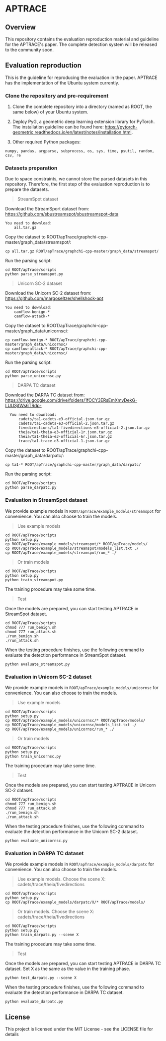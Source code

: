 # APTRACE

## Overview

This repository contains the evaluation reproduction material and guideline for the APTRACE's paper. The complete detection system will be released to the community soon. 

## Evaluation reproduction

This is the guideline for reproducing the evaluation in the paper. APTRACE has the implementation of the Ubuntu system currently.

### Clone the repository and pre-requirement

  1. Clone the complete repository into a directory (named as ROOT, the same below) of your Ubuntu system.

  2. Deploy PyG, a geometric deep learning extension library for PyTorch. The installation guideline can be found here: https://pytorch-geometric.readthedocs.io/en/latest/notes/installation.html.

  3. Other required Python packages: 
  
    numpy, pandas, argparse, subprocess, os, sys, time, psutil, random, csv, re


### Datasets preparation

Due to space constraints, we cannot store the parsed datasets in this repository. Therefore, the first step of the evaluation reproduction is to prepare the datasets. 

> StreamSpot dataset

   Download the StreamSport dataset from: https://github.com/sbustreamspot/sbustreamspot-data

    You need to download: 
        all.tar.gz

   Copy the dataset to ROOT/apTrace/graphchi-cpp-master/graph_data/streamspot/: 
  
    cp all.tar.gz ROOT/apTrace/graphchi-cpp-master/graph_data/streamspot/

   Run the parsing script:
 
    cd ROOT/apTrace/scripts
    python parse_streamspot.py


> Unicorn SC-2 dataset

   Download the Unicorn SC-2 dataset from: https://github.com/margoseltzer/shellshock-apt

    You need to download: 
        camflow-benign-*
        camflow-attack-*

   Copy the dataset to ROOT/apTrace/graphchi-cpp-master/graph_data/unicornsc/: 
  
    cp camflow-benign-* ROOT/apTrace/graphchi-cpp-master/graph_data/unicornsc/
    cp camflow-attack-* ROOT/apTrace/graphchi-cpp-master/graph_data/unicornsc/

   Run the parsing script:
 
    cd ROOT/apTrace/scripts
    python parse_unicornsc.py
    
> DARPA TC dataset
    
   Download the DARPA TC dataset from: https://drive.google.com/drive/folders/1fOCY3ERsEmXmvDekG-LUUSjfWs6TRdp-
 
      You need to download:
          cadets/ta1-cadets-e3-official.json.tar.gz
          cadets/ta1-cadets-e3-official-2.json.tar.gz
          fivedirections/ta1-fivedirections-e3-official-2.json.tar.gz
          theia/ta1-theia-e3-official-1r.json.tar.gz
          theia/ta1-theia-e3-official-6r.json.tar.gz
          trace/ta1-trace-e3-official-1.json.tar.gz
      
   Copy the dataset to ROOT/apTrace/graphchi-cpp-master/graph_data/darpatc/: 
  
    cp ta1-* ROOT/apTrace/graphchi-cpp-master/graph_data/darpatc/

   Run the parsing script:
 
    cd ROOT/apTrace/scripts
    python parse_darpatc.py


### Evaluation in StreamSpot dataset

We provide example models in `ROOT/apTrace/example_models/streamspot` for convenience. You can also choose to train the models. 

> Use example models

    cd ROOT/apTrace/scripts
    python setup.py
    cp ROOT/apTrace/example_models/streamspot/* ROOT/apTrace/models/
    cp ROOT/apTrace/example_models/streamspot/models_list.txt ./
    cp ROOT/apTrace/example_models/streamspot/run_* ./
  
> Or train models

    cd ROOT/apTrace/scripts
    python setup.py
    python train_streamspot.py
    
The training procedure may take some time.

> Test

Once the models are prepared, you can start testing APTRACE in StreamSpot dataset.


    cd ROOT/apTrace/scripts
    chmod 777 run_benign.sh
    chmod 777 run_attack.sh
    ./run_benign.sh
    ./run_attack.sh

When the testing procedure finishes, use the following command to evaluate the detection performance in StreamSpot dataset.

    python evaluate_streamspot.py

### Evaluation in Unicorn SC-2 dataset

We provide example models in `ROOT/apTrace/example_models/unicornsc` for convenience. You can also choose to train the models. 

> Use example models

    cd ROOT/apTrace/scripts
    python setup.py
    cp ROOT/apTrace/example_models/unicornsc/* ROOT/apTrace/models/
    cp ROOT/apTrace/example_models/unicornsc/models_list.txt ./
    cp ROOT/apTrace/example_models/unicornsc/run_* ./

> Or train models

    cd ROOT/apTrace/scripts
    python setup.py
    python train_unicornsc.py
    
The training procedure may take some time.

> Test

Once the models are prepared, you can start testing APTRACE in Unicorn SC-2 dataset.

    cd ROOT/apTrace/scripts
    chmod 777 run_benign.sh
    chmod 777 run_attack.sh
    ./run_benign.sh
    ./run_attack.sh

When the testing procedure finishes, use the following command to evaluate the detection performance in the Unicorn SC-2 dataset.

    python evaluate_unicornsc.py

### Evaluation in DARPA TC dataset

We provide example models in `ROOT/apTrace/example_models/darpatc` for convenience. You can also choose to train the models. 

> Use example models. Choose the scene X: cadets/trace/theia/fivedirections

    cd ROOT/apTrace/scripts
    python setup.py
    cp ROOT/apTrace/example_models/darpatc/X/* ROOT/apTrace/models/

> Or train models. Choose the scene X: cadets/trace/theia/fivedirections

    cd ROOT/apTrace/scripts
    python setup.py
    python train_darpatc.py --scene X
    
The training procedure may take some time.

> Test

Once the models are prepared, you can start testing APTRACE in DARPA TC dataset. Set X as the same as the value in the training phase.

    python test_darpatc.py --scene X

When the testing procedure finishes, use the following command to evaluate the detection performance in DARPA TC dataset.

    python evaluate_darpatc.py


## License

This project is licensed under the MIT License - see the LICENSE file for details
